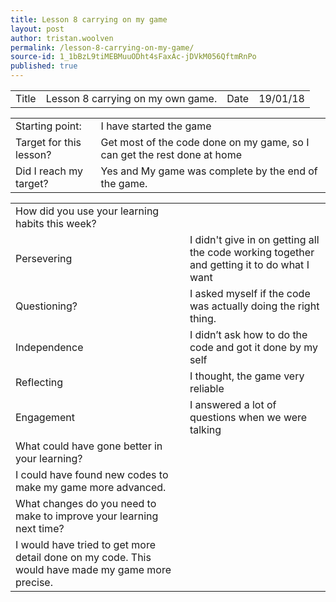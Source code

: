 ```yaml
---
title: Lesson 8 carrying on my game
layout: post
author: tristan.woolven
permalink: /lesson-8-carrying-on-my-game/
source-id: 1_1bBzL9tiMEBMuuODht4sFaxAc-jDVkM056QftmRnPo
published: true
---
```

<table>
  <tr>
    <td>Title</td>
    <td>Lesson 8 carrying on my own game.</td>
    <td>Date</td>
    <td>19/01/18</td>
  </tr>
</table>


<table>
  <tr>
    <td>Starting point:</td>
    <td>I have started the game</td>
  </tr>
  <tr>
    <td>Target for this lesson?</td>
    <td>Get most of the code done on my game, so I can get the rest done at home</td>
  </tr>
  <tr>
    <td>Did I reach my target?</td>
    <td>Yes and My game was complete by the end of the game.</td>
  </tr>
</table>


<table>
  <tr>
    <td>How did you use your learning habits this week?</td>
    <td></td>
  </tr>
  <tr>
    <td>Persevering</td>
    <td>I didn't give in on getting all the code working together and getting it to do what I want</td>
  </tr>
  <tr>
    <td>Questioning?</td>
    <td>I asked myself if the code was actually doing the right thing.</td>
  </tr>
  <tr>
    <td>Independence</td>
    <td>I didn’t ask how to do the code and got it done by my self</td>
  </tr>
  <tr>
    <td>Reflecting</td>
    <td>I thought, the game very reliable</td>
  </tr>
  <tr>
    <td>Engagement</td>
    <td>I answered a lot of questions when we were talking</td>
  </tr>
  <tr>
    <td>What could have gone better in your learning?</td>
    <td></td>
  </tr>
  <tr>
    <td>I could have found new codes to make my game more advanced.</td>
    <td></td>
  </tr>
  <tr>
    <td>What changes do you need to make to improve your learning next time?</td>
    <td></td>
  </tr>
  <tr>
    <td>I would have tried to get more detail done on my code. This would have made my game more precise.</td>
    <td></td>
  </tr>
</table>


